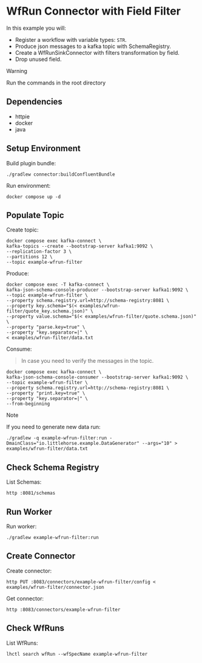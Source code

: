 # WfRun Connector with Field Filter

In this example you will:

- Register a workflow with variable types: `STR`.
- Produce json messages to a kafka topic with SchemaRegistry.
- Create a WfRunSinkConnector with filters transformation by field.
- Drop unused field.

> [!WARNING]
> Run the commands in the root directory

## Dependencies

- httpie
- docker
- java

## Setup Environment

Build plugin bundle:

```shell
./gradlew connector:buildConfluentBundle
```

Run environment:

```shell
docker compose up -d
```

## Populate Topic

Create topic:

```shell
docker compose exec kafka-connect \
kafka-topics --create --bootstrap-server kafka1:9092 \
--replication-factor 3 \
--partitions 12 \
--topic example-wfrun-filter
```

Produce:

```shell
docker compose exec -T kafka-connect \
kafka-json-schema-console-producer --bootstrap-server kafka1:9092 \
--topic example-wfrun-filter \
--property schema.registry.url=http://schema-registry:8081 \
--property key.schema="$(< examples/wfrun-filter/quote_key.schema.json)" \
--property value.schema="$(< examples/wfrun-filter/quote.schema.json)" \
--property "parse.key=true" \
--property "key.separator=|" \
< examples/wfrun-filter/data.txt
```

Consume:

> In case you need to verify the messages in the topic.

```shell
docker compose exec kafka-connect \
kafka-json-schema-console-consumer --bootstrap-server kafka1:9092 \
--topic example-wfrun-filter \
--property schema.registry.url=http://schema-registry:8081 \
--property "print.key=true" \
--property "key.separator=|" \
--from-beginning
```

> [!NOTE]
> If you need to generate new data run:

```shell
./gradlew -q example-wfrun-filter:run -DmainClass="io.littlehorse.example.DataGenerator" --args="10" > examples/wfrun-filter/data.txt
```

## Check Schema Registry

List Schemas:

```shell
http :8081/schemas
```

## Run Worker

Run worker:

```shell
./gradlew example-wfrun-filter:run
```

## Create Connector

Create connector:

```shell
http PUT :8083/connectors/example-wfrun-filter/config < examples/wfrun-filter/connector.json
```

Get connector:

```shell
http :8083/connectors/example-wfrun-filter
```

## Check WfRuns

List WfRuns:

```shell
lhctl search wfRun --wfSpecName example-wfrun-filter
```
